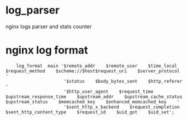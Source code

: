 log_parser
==========

nginx logs parser and stats counter

nginx log format
================

        log_format  main '$remote_addr    $remote_user    $time_local    $request_method    $scheme://$host$request_uri    $server_protocol    '
                          '$status    $body_bytes_sent    $http_referer    '
                          '$http_user_agent    $request_time    $upstream_response_time    $upstream_addr    $upstream_cache_status    $upstream_status    $memcached_key    $enhanced_memcached_key    '
                          '$sent_http_x_backend    $request_completion    $sent_http_content_type    $request_id    $uid_got    $uid_set';
